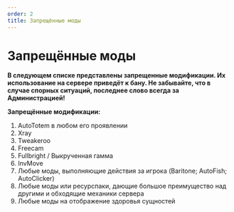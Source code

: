 ```yaml
---
order: 2
title: Запрещённые моды
---
```


# Запрещённые моды

**В следующем списке представлены запрещенные модификации. Их использование на сервере приведёт к бану. Не забывайте, что в случае спорных ситуаций, последнее слово всегда за Администрацией!**

**Запрещённые модификации:**

1. AutoTotem в любом его проявлении
2. Xray
3. Tweakeroo
4. Freecam
5. Fullbright / Выкрученная гамма
6. InvMove
7. Любые моды, выполняющие действия за игрока
(Baritone; AutoFish; AutoClicker)
8. Любые моды или ресурспаки, дающие большое преимущество над другими и обходящие механики сервера
9. Любые моды на отображение здоровья сущностей